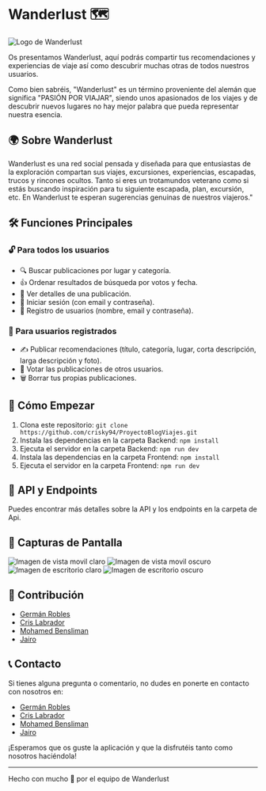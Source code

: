 # Wanderlust 🗺️

![Logo de Wanderlust](./Frontend/src/logo/logo-wh-tp.png)

Os presentamos Wanderlust, aquí podrás compartir tus recomendaciones y experiencias de viaje así como descubrir muchas otras de todos nuestros usuarios.

Como bien sabréis, "Wanderlust" es un término proveniente del alemán que significa "PASIÓN POR VIAJAR", siendo unos apasionados de los viajes y de descubrir nuevos lugares no hay mejor palabra que pueda representar nuestra esencia.

## 🌍 Sobre Wanderlust

Wanderlust es una red social pensada y diseñada para que entusiastas de la exploración compartan sus viajes, excursiones, experiencias, escapadas, trucos y rincones ocultos. Tanto si eres un trotamundos veterano como si estás buscando inspiración para tu siguiente escapada, plan, excursión, etc. En Wanderlust te esperan sugerencias genuinas de nuestros viajeros."

## 🛠️ Funciones Principales

### 🔓 Para todos los usuarios

- 🔍 Buscar publicaciones por lugar y categoría.
- 👍 Ordenar resultados de búsqueda por votos y fecha.
- 📖 Ver detalles de una publicación.
- 🔐 Iniciar sesión (con email y contraseña).
- 📝 Registro de usuarios (nombre, email y contraseña).

### 🔐 Para usuarios registrados

- ✍️ Publicar recomendaciones (título, categoría, lugar, corta descripción, larga descripción y foto).
- 🤍 Votar las publicaciones de otros usuarios.
- 🗑️ Borrar tus propias publicaciones.

## 🚀 Cómo Empezar

1. Clona este repositorio: `git clone https://github.com/crisky94/ProyectoBlogViajes.git`
2. Instala las dependencias en la carpeta Backend: `npm install`
3. Ejecuta el servidor en la carpeta Backend: `npm run dev`
4. Instala las dependencias en la carpeta Frontend: `npm install`
5. Ejecuta el servidor en la carpeta Frontend: `npm run dev`

## 🔗 API y Endpoints

Puedes encontrar más detalles sobre la API y los endpoints en la carpeta de Api.

## 📸 Capturas de Pantalla

![Imagen de vista movil claro](./Frontend/src/screenshots/mobile-light.png)
![Imagen de vista movil oscuro](./Frontend/src/screenshots/mobile-dark.png)
![Imagen de escritorio claro](./Frontend/src/screenshots/desk-light.png)
![Imagen de escritorio oscuro](./Frontend/src/screenshots/desk-dark.png)

## 📝 Contribución

- [Germán Robles](https://github.com/GermanRoobles)
- [Cris Labrador](https://github.com/crisky94/)
- [Mohamed Bensliman](https://github.com/mohabensliman)
- [Jairo](https://github.com/jairoweb)

## 📞 Contacto

Si tienes alguna pregunta o comentario, no dudes en ponerte en contacto con nosotros en:

- [Germán Robles](https://www.linkedin.com/in/germanrobleslopez/)
- [Cris Labrador](https://www.linkedin.com/in/cristina-labrador-ordoñez/)
- [Mohamed Bensliman](https://www.linkedin.com/in/mohamedachrafbensliman/)
- [Jairo](https://www.linkedin.com/in/jairo-josue-delgado-hernandez/)

¡Esperamos que os guste la aplicación y que la disfrutéis tanto como nosotros haciéndola!

---

Hecho con mucho 🤍 por el equipo de Wanderlust
